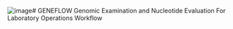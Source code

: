 ![image](https://github.com/gencorefacility/GENEFLOW/assets/11298184/50b12127-9eb9-49f9-bdcb-0d2f8cce7e52)# GENEFLOW
Genomic Examination and Nucleotide Evaluation For Laboratory Operations Workflow
